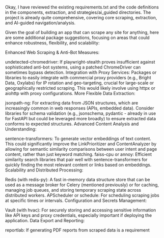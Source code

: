 Okay, I have reviewed the existing requirements.txt and the code definitions in the components, extraction, and strategies/ai_guided directories. The project is already quite comprehensive, covering core scraping, extraction, and AI-guided navigation/analysis.

Given the goal of building an app that can scrape any site for anything, here are some additional package suggestions, focusing on areas that could enhance robustness, flexibility, and scalability:

Enhanced Web Scraping & Anti-Bot Measures:

undetected-chromedriver: If playwright-stealth proves insufficient against sophisticated anti-bot systems, using a patched ChromeDriver can sometimes bypass detection.
Integration with Proxy Services: Packages or libraries to easily integrate with commercial proxy providers (e.g., Bright Data, Oxylabs) for IP rotation and geo-targeting, crucial for large-scale or geographically restricted scraping. This would likely involve using httpx or aiohttp with proxy configurations.
More Flexible Data Extraction:

jsonpath-ng: For extracting data from JSON structures, which are increasingly common in web responses (APIs, embedded data).
Consider libraries for schema validation (e.g., jsonschema, pydantic - already in use for FastAPI but could be leveraged more broadly) to ensure extracted data conforms to expected structures.
Advanced Content Analysis and Understanding:

sentence-transformers: To generate vector embeddings of text content. This could significantly improve the LinkPrioritizer and ContentAnalyzer by allowing for semantic similarity comparisons between user intent and page content, rather than just keyword matching.
faiss-cpu or annoy: Efficient similarity search libraries that pair well with sentence-transformers for quickly finding the most relevant content or links based on embeddings.
Scalability and Distributed Processing:

Redis (with redis-py): A fast in-memory data structure store that can be used as a message broker for Celery (mentioned previously) or for caching, managing job queues, and storing temporary scraping state across distributed workers.
APScheduler or schedule: For scheduling scraping jobs at specific times or intervals.
Configuration and Secrets Management:

Vault (with hvac): For securely storing and accessing sensitive information like API keys and proxy credentials, especially important if deploying the application.
Data Export and Reporting:

reportlab: If generating PDF reports from scraped data is a requirement
